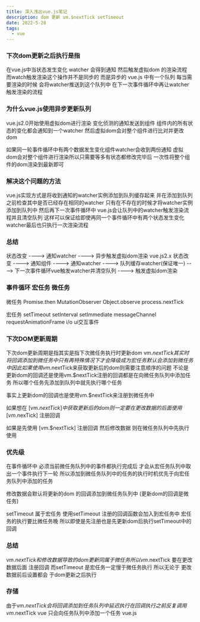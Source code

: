 ```yaml
---
title: 深入浅出vue.js笔记
description: dom 更新 vm.$nextTick setTimeout
date: 2022-5-28
tags:
  - vue
---
```

### 下次dom更新之后执行是指

在vue.js中当状态发生变化 watcher 会得到通知 然后触发虚拟dom 的渲染流程
而watch触发渲染这个操作并不是同步的 而是异步的
vue.js 中有一个队列 每当需要渲染的时候 会将watcher推送到这个队列中
在下一次事件循环中再让watcher触发渲染的流程

### 为什么vue.js使用异步更新队列
vue.js2.0开始使用虚拟dom进行渲染
变化侦测的通知发送到组件
组件内的所有状态的变化都会通知到一个watcher
然后虚拟dom会对整个组件进行比对并更改dom

如果同一轮事件循环中有两个数据发生变化组件watcher会收到两份通知
虚拟dom会对整个组件进行渲染所以只需要等多有状态都修改完毕后
一次性将整个组件的dom渲染到最新即可

### 解决这个问题的方法
vue.js实现方式是将收到通知的watcher实例添加到队列缓存起来
并在添加到队列之前检查其中是否已经存在相同的watcher
只有在不存在的时候才将watcher实例添加到队列中
然后再下一次事件循环中
vue.js会让队列中的watcher触发渲染流程并且清空队列
这样可以保证给即使再同一个事件循环中有两个状态发生变化watcher最后也只执行一次渲染流程

### 总结

状态改变 ----> 通知watcher ----> 异步触发虚拟dom渲染
vue.js2.x 状态改变 ----> 通知组件 ----> 通知watcher ----> 队列缓存watcher(保证唯一) ----> 下一次事件循环vue触发watcher并清空队列 ----> 触发虚拟dom渲染

### 事件循环 宏任务 微任务
微任务
Promise.then
MutationObserver
Object.observe
process.nextTick

宏任务
setTimeout
setInterval
setImmediate
messageChannel
requestAnimationFrame
i/o
ui交互事件

### 下次DOM更新周期
下次dom更新周期是指其实是指下次微任务执行时更新dom
vm.$nextTick 其实时将回调添加到微任务中 只有再特殊情况下才会降级成为宏任务
默认会添加到微任务中
因此如果使用vm.$nextTick来获取更新后的dom则需要注意顺序的问题
不论是更新dom的回调还是使用vm.$nextTick注册的回调都是在向微任务队列中添加任务
所以哪个任务先添加到队列中就先执行哪个任务

事实上更新dom的回调也是使用vm.$nextTick来注册到微任务中

如果想在 [vm.$nextTick] 中获取更新后的dom  则一定要在更改数据的后面使用[vm.$nexTick] 注册回调


如果是先使用 [vm.$nextTick] 注册回调 然后修改数据 则在微任务队列中先执行使用

### 优先级 
在事件循环中 必须当前微任务队列中的事件都执行完成后
才会从宏任务队列中取出一个事件执行下一轮
所以添加到微任务队列中的任务的执行时机优先于向宏任务队列中添加的任务

修改数据会默认将更新的dom 的回调添加到微任务队列中
(更新dom的回调是微任务)

setTimeout 属于宏任务 使用setTimeout 注册的回调函数会加入到宏任务中 
宏任务的执行要比微任务晚
所以即使是先注册也是先更新dom后执行setTimeout中的回调


### 总结
vm.$nextTick 和 修改数据导致的dom更新同属于 微任务 所以vm.$nextTick 要在更改数据后面 注册回调
而setTimeout 是宏任务一定慢于微任务执行 所以无论于 更改数据前后设置都会 于dom更新之后执行


### 存储
由于vm.$nextTick 会将回调添加到任务队列中延迟执行 
在回调执行之前反复调用vm.$nextTick vue 只会向任务队列中添加一个任务
vue.js 